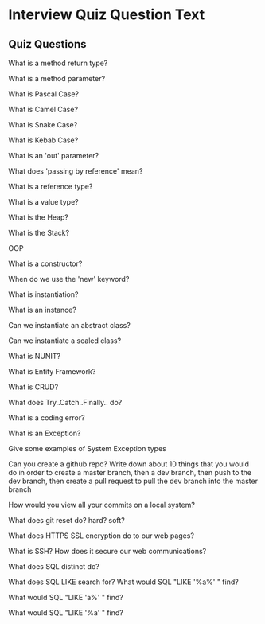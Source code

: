 # Interview Quiz Question Text

## Quiz Questions

What is a method return type?

What is a method parameter?

What is Pascal Case?

What is Camel Case?

What is Snake Case?

What is Kebab Case?

What is an 'out' parameter?

What does 'passing by reference' mean?

What is a reference type?

What is a value type?

What is the Heap?

What is the Stack?

OOP

What is a constructor?

When do we use the 'new' keyword?

What is instantiation?

What is an instance?

Can we instantiate an abstract class?

Can we instantiate a sealed class?

What is NUNIT?

What is Entity Framework?

What is CRUD?

What does Try..Catch..Finally.. do?

What is a coding error?

What is an Exception?

Give some examples of System Exception types

Can you create a github repo? Write down about 10 things that you would do in order to create a master branch, then a dev branch, then push to the dev branch, then create a pull request to pull the dev branch into the master branch

How would you view all your commits on a local system?

What does git reset do? hard? soft?

What does HTTPS SSL encryption do to our web pages?

What is SSH? How does it secure our web communications?

What does SQL distinct do?

What does SQL LIKE search for?
What would SQL "LIKE '%a%' " find?

What would SQL "LIKE 'a%' " find?

What would SQL "LIKE '%a' " find?